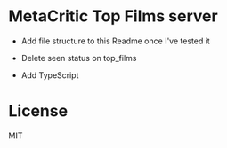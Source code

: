 # MetaCritic Top Films server

-  Add file structure to this Readme once I've tested it

-  Delete seen status on top_films
-  Add TypeScript

# License

MIT
